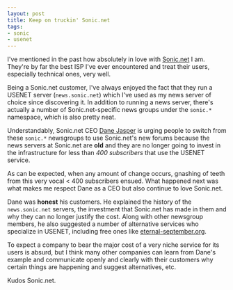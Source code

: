 ```yaml
---
layout: post
title: Keep on truckin' Sonic.net
tags:
- sonic
- usenet
---
```


I've mentioned in the past how absolutely in love with
[Sonic.net](http://sonic.net) I am. They're by far the best ISP I've ever
encountered and treat their users, especially technical ones, very well.

Being a Sonic.net customer, I've always enjoyed the fact that they run a USENET
server (`news.sonic.net`) which I've used as my news server of choice since
discovering it. In addition to running a news server, there's actually a number
of Sonic.net-specific news groups under the `sonic.*` namespace, which is also
pretty neat.


Understandably, Sonic.net CEO [Dane Jasper](http://twitter.com/dane) is
urging people to switch from these `sonic.*` newsgroups to use Sonic.net's new
forums because the news servers at Sonic.net are **old** and they are no longer
going to invest in the infrastructure for less than *400 subscribers* that use
the USENET service.


As can be expected, when any amount of change occurs, gnashing of teeth from
this very vocal < 400 subscribers ensued. What happened next was what makes me
respect Dane as a CEO but also continue to love Sonic.net.


Dane was **honest** his customers. He explained the history of the
`news.sonic.net` servers, the investment that Sonic.net has made in them and
why they can no longer justify the cost. Along with other newsgroup members, he
also suggested a number of alternative services who specialize in USENET,
including free ones like [eternal-september.org](http://eternal-september.org).

To expect a company to bear the major cost of a very niche service for its
users is absurd, but I think many other companies can learn from Dane's example
and communicate openly and clearly with their customers why certain things are
happening and suggest alternatives, etc.


Kudos Sonic.net.

